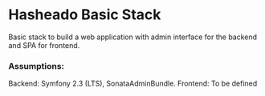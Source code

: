 # Hasheado Basic Stack
Basic stack to build a web application with admin interface for the backend and SPA for frontend.

### Assumptions:
Backend: Symfony 2.3 (LTS), SonataAdminBundle.
Frontend: To be defined

